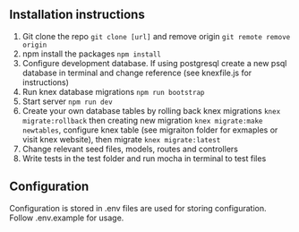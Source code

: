 ## Installation instructions
1. Git clone the repo ```git clone [url]``` and remove origin ```git remote remove origin```
2. npm install the packages ```npm install```
3. Configure development database. If using postgresql create a new psql database in terminal and change reference (see knexfile.js for instructions)
4. Run knex database migrations ```npm run bootstrap```
5. Start server ```npm run dev```
6. Create your own database tables by rolling back knex migrations ```knex migrate:rollback``` then creating new migration ```knex migrate:make newtables```, configure knex table (see migraiton folder for exmaples or visit knex website), then migrate ```knex migrate:latest```
7. Change relevant seed files, models, routes and controllers
8. Write tests in the test folder and run mocha in terminal to test files

## Configuration

Configuration is stored in .env files are used for storing configuration.
Follow .env.example for usage.
